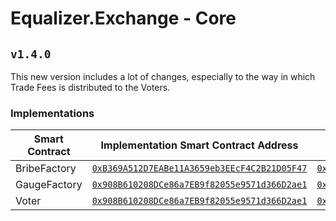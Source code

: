 # Equalizer.Exchange - Core

## `v1.4.0`
This new version includes a lot of changes, especially to the way in which Trade Fees is distributed to the Voters.

### Implementations
| Smart Contract	| Implementation Smart Contract Address																						| Proxy Smart Contract Address																								|
|	----			|	----																													|	----																													|
| BribeFactory		| [`0xB369A512D7EABe11A3659eb3EEcF4C2B21D05F47`](https://ftmscan.com/address/0x2C9C4cDd76F0FF50dBDd6931b97f1c4152fDFD1B)	|	[`0xB369A512D7EABe11A3659eb3EEcF4C2B21D05F47`](https://ftmscan.com/address/0x616174415fD648796c3428c4d55a5Fc66b79e4A3)	|
| GaugeFactory		| [`0x908B610208DCe86a7EB9f82055e9571d366D2ae1`](https://ftmscan.com/address/0x908B610208DCe86a7EB9f82055e9571d366D2ae1)	|	[`0x2E18C05446A55ab5856D211387f2E55ecDDD302b`](https://ftmscan.com/address/0x2E18C05446A55ab5856D211387f2E55ecDDD302b)	|
| Voter				| [`0x908B610208DCe86a7EB9f82055e9571d366D2ae1`](https://ftmscan.com/address/0xFE363d3DE8a0beA47cC7d7f5c096D3852AdbC396)	|	[`0x2E18C05446A55ab5856D211387f2E55ecDDD302b`](https://ftmscan.com/address/0xC1c7B3d94C8F0F6eC4c8F8D9bFc412f6BD110473)	|
